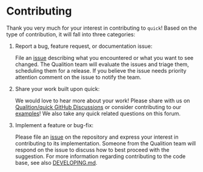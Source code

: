 # Contributing

Thank you very much for your interest in contributing to `quick`! Based on the type of
contribution, it will fall into three categories:

1. Report a bug, feature request, or documentation issue:

    File an [issue][quick_issues] describing what you encountered or what
    you want to see changed. The Qualition team will evaluate the issues and triage
    them, scheduling them for a release. If you believe the issue needs priority
    attention comment on the issue to notify the team.

1. Share your work built upon quick:

    We would love to hear more about your work! Please share with us on
    [Qualition/quick GitHub
    Discussions](https://github.com/Qualition/quick/discussions) or consider
    contributing to our [examples](/notebooks/)! We also take any
    quick related questions on this forum.

1. Implement a feature or bug-fix:

    Please file an [issue][quick_issues] on the repository and express
    your interest in contributing to its implementation. Someone from the Qualition
    team will respond on the issue to discuss how to best proceed with the
    suggestion. For more information regarding contributing to the code base,
    see also [DEVELOPING.md](./DEVELOPING.md).

[quick_issues]: https://github.com/Qualition/quick/issues